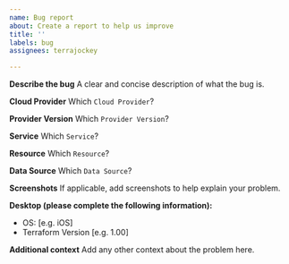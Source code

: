 ```yaml
---
name: Bug report
about: Create a report to help us improve
title: ''
labels: bug
assignees: terrajockey

---
```


**Describe the bug**
A clear and concise description of what the bug is.

**Cloud Provider**
Which `Cloud Provider`?

**Provider Version**
Which `Provider Version`?

**Service**
Which `Service`?

**Resource**
Which `Resource`?

**Data Source**
Which `Data Source`?

**Screenshots**
If applicable, add screenshots to help explain your problem.

**Desktop (please complete the following information):**
 - OS: [e.g. iOS]
 - Terraform Version [e.g. 1.00]

**Additional context**
Add any other context about the problem here.

